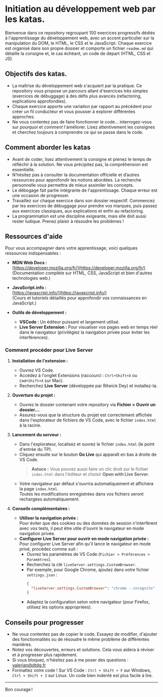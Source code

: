 # Initiation au développement web par les katas.

Bienvenue dans ce repository regroupant 100 exercices progressifs dédiés à l'apprentissage du développement web, avec un accent particulier sur la manipulation du DOM, le HTML, le CSS et le JavaScript. Chaque exercice est organisé dans son propre dossier et comporte un fichier `readme.md` qui détaille la consigne et, le cas échéant, un code de départ (HTML, CSS et JS).

## Objectifs des katas.

- La maîtrise du développement web s'acquiert par la pratique. Ce repository vous propose un parcours allant d'exercices très simples (exercices de débuggage) à des défis plus avancés (refactoring, explications approfondies).
- Chaque exercice apporte une variation par rapport au précédent pour créer un fil conducteur et vous pousser à explorer différentes approches.
- Ne vous contentez pas de faire fonctionner le code… interrogez-vous sur *pourquoi* et *comment* l'améliorer. Lisez attentivement les consignes et cherchez toujours à comprendre ce qui se passe dans le code.

## Comment aborder les katas

- Avant de coder, lisez attentivement la consigne et prenez le temps de réfléchir à la solution. Ne vous précipitez pas, la compréhension est essentielle.
- N’hésitez pas à consulter la documentation officielle et d’autres ressources pour approfondir les notions abordées. La recherche personnelle vous permettra de mieux assimiler les concepts.
- Le débogage fait partie intégrante de l'apprentissage. Chaque erreur est une occasion de progresser.
- Travaillez sur chaque exercice dans son dossier respectif. Commencez par les exercices de débuggage pour prendre vos marques, puis passez aux exercices classiques, aux explications et enfin au refactoring.
- La programmation est une discipline exigeante, mais elle doit aussi rester ludique. Prenez plaisir à résoudre les problèmes !

## Ressources d'aide

Pour vous accompagner dans votre apprentissage, voici quelques ressources indispensables :

- **MDN Web Docs :**  
  [https://developer.mozilla.org/fr/](https://developer.mozilla.org/fr/)  
  (Documentation complète sur HTML, CSS, JavaScript et bien d'autres technologies web.)

- **JavaScript.info :**  
  [https://javascript.info/](https://javascript.info/)  
  (Cours et tutoriels détaillés pour approfondir vos connaissances en JavaScript.)

- **Outils de développement :**  
  - **VSCode :** Un éditeur puissant et largement utilisé.  
  - **Live Server Extension :** Pour visualiser vos pages web en temps réel dans le navigateur (privilégiez la navigation privée pour éviter les interférences).

### Comment procéder pour Live Server

1. **Installation de l'extension :**  
   - Ouvrez VS Code.  
   - Accédez à l'onglet Extensions (raccourci : `Ctrl+Shift+X` ou `Cmd+Shift+X` sur Mac).  
   - Recherchez **Live Server** (développée par Ritwick Dey) et installez-la.

2. **Ouverture du projet :**  
   - Ouvrez le dossier contenant votre repository via **Fichier > Ouvrir un dossier…**.  
   - Assurez-vous que la structure du projet est correctement affichée dans l'explorateur de fichiers de VS Code, avec le fichier `index.html` à la racine.

3. **Lancement du serveur :**  
   - Dans l'explorateur, localisez et ouvrez le fichier `index.html` (le point d'entrée du TP).  
   - Cliquez ensuite sur le bouton **Go Live** qui apparaît en bas à droite de VS Code.  
     > **Astuce :** Vous pouvez aussi faire un clic droit sur le fichier `index.html` dans l'éditeur et choisir **Open with Live Server**.
   - Votre navigateur par défaut s'ouvrira automatiquement et affichera la page `index.html`.  
     Toutes les modifications enregistrées dans vos fichiers seront rechargées automatiquement.

4. **Conseils complémentaires :**  
   - **Utiliser la navigation privée :**  
     Pour éviter que des cookies ou des données de session n'interfèrent avec vos tests, il peut être utile d'ouvrir le navigateur en mode navigation privée.
   - **Configurer Live Server pour ouvrir en mode navigation privée :**  
     Pour configurer Live Server afin qu'il lance le navigateur en mode privé, procédez comme suit :
     - Ouvrez les paramètres de VS Code (`Fichier > Préférences > Paramètres`).
     - Recherchez la clé `liveServer.settings.CustomBrowser`.
     - Par exemple, pour Google Chrome, ajoutez dans votre fichier `settings.json` :
       ```json
       {
         "liveServer.settings.CustomBrowser": "chrome --incognito"
       }
       ```
     - Adaptez la configuration selon votre navigateur (pour Firefox, utilisez les options appropriées).



## Conseils pour progresser

- Ne vous contentez pas de copier le code. Essayez de modifier, d'ajouter des fonctionnalités ou de résoudre le même problème de différentes manières.
- Notez vos découvertes, erreurs et solutions. Cela vous aidera à réviser et à progresser plus rapidement.
- Si vous bloquez, n'hésitez pas à me poser des questions : valerian@dtdg.fr
- Formattez votre code ! Sur VS Code : `Ctrl + Shift + F` sur Windows, `Ctrl + Shift + I` sur Linux. Un code bien indenté est plus facile à lire.

---

Bon courage !
